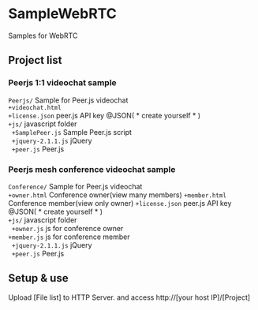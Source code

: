 SampleWebRTC
============

Samples for WebRTC

## Project list

### Peerjs 1:1 videochat sample
`Peerjs/` Sample for Peer.js videochat  
`+videochat.html`  
`+license.json` peer.js API key @JSON( * create yourself * )  
`+js/` javascript folder  
` +SamplePeer.js` Sample Peer.js script  
` +jquery-2.1.1.js` jQuery  
` +peer.js` Peer.js  

### Peerjs mesh conference videochat sample
`Conference/` Sample for Peer.js videochat  
`+owner.html`  Conference owner(view many members)
`+member.html` Conference member(view only owner)
`+license.json` peer.js API key @JSON( * create yourself * )  
`+js/` javascript folder  
` +owner.js` js for conference owner  
` +member.js ` js for conference member  
` +jquery-2.1.1.js` jQuery  
` +peer.js` Peer.js  

## Setup & use
Upload [File list] to HTTP Server.
 and access
http://[your host IP]/[Project]
